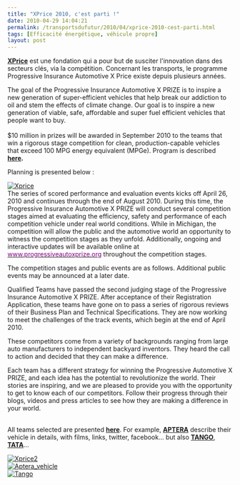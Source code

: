 ```yaml
---
title: "XPrice 2010, c'est parti !"
date: 2010-04-29 14:04:21
permalink: /transportsdufutur/2010/04/xprice-2010-cest-parti.html
tags: [Efficacité énergétique, véhicule propre]
layout: post
---
```


<p><strong><a href="http://www.xprize.org/" target="_blank">XPrice</a></strong> est une fondation qui a pour but de susciter l'innovation dans des secteurs clés, via la compétition. Concernant les transports, le programme Progressive Insurance Automotive X Price existe depuis plusieurs années.</p> <p>The goal of the Progressive Insurance Automotive X PRIZE is to inspire a new generation of super-efficient vehicles that help break our addiction to oil and stem the effects of climate change. Our goal is to inspire a new generation of viable, safe, affordable and super fuel efficient vehicles that people want to buy.<br /><br />$10 million in prizes will be awarded in September 2010 to the teams that win a rigorous stage competition for clean, production-capable vehicles that exceed 100 MPG energy equivalent (MPGe). Program is described <strong><a href="https://gabrielplassat.github.io/transportsdufutur/wp-content/uploads/sites/6/2010/04/PIAXP_Guidelines_V_1.3.pdf" target="_blank">here</a>.</strong></p> <p> </p>  <!--more-->  <p>Planning is presented below :</p> <p><a href="https://gabrielplassat.github.io/transportsdufutur/wp-content/uploads/sites/6/old/6a0120a66d2ad4970b0133ed0d6c93970b-pi.jpg" rel="lightbox"><img alt="Xprice" border="0" class="asset asset-image at-xid-6a0120a66d2ad4970b0133ed0d6c93970b " src="/wp-content/uploads/sites/6/old/6a0120a66d2ad4970b0133ed0d6c93970b-500pi.jpg" title="Xprice" /></a> <br />The series of scored performance and evaluation events kicks off April 26, 2010 and continues through the end of August 2010. During this time, the Progressive Insurance Automotive X PRIZE will conduct several competition stages aimed at evaluating the efficiency, safety and performance of each competition vehicle under real world conditions. While in Michigan, the competition will allow the public and the automotive world an opportunity to witness the competition stages as they unfold. Additionally, ongoing and interactive updates will be available online at <a class="pageLinks" href="http://www.progressiveautoxprize.org" title="www.progressiveautoxprize.org"><font color="#810081">www.progressiveautoxprize.org</font></a> throughout the competition stages.</p> <p>The competition stages and public events are as follows. Additional public events may be announced at a later date. </p> <p>Qualified Teams have passed the second judging stage of the Progressive Insurance Automotive X PRIZE. After acceptance of their Registration Application, these teams have gone on to pass a series of rigorous reviews of their Business Plan and Technical Specifications. They are now working to meet the challenges of the track events, which begin at the end of April 2010.</p> <p>These competitors come from a variety of backgrounds ranging from large auto manufacturers to independent backyard inventors. They heard the call to action and decided that they can make a difference.</p> <p>Each team has a different strategy for winning the Progressive Automotive X PRIZE, and each idea has the potential to revolutionize the world. Their stories are inspiring, and we are pleased to provide you with the opportunity to get to know each of our competitors. Follow their progress through their blogs, videos and press articles to see how they are making a difference in your world.</p> <p><br />All teams selected are presented <strong><a href="http://www.progressiveautoxprize.org/teams" target="_blank">here</a></strong>. For example, <strong><a href="http://www.progressiveautoxprize.org/teams/aptera" target="_blank">APTERA</a></strong> describe their vehicle in details, with films, links, twitter, facebook... but also <strong><a href="http://www.progressiveautoxprize.org/teams/tango" target="_blank">TANGO</a></strong>, <strong><a href="http://www.progressiveautoxprize.org/teams/tata-motors-limited" target="_blank">TATA</a></strong>...</p> <p><a href="https://gabrielplassat.github.io/transportsdufutur/wp-content/uploads/sites/6/old/6a0120a66d2ad4970b0134803dc2ad970c-pi.jpg" rel="lightbox"><img alt="Xprice2" border="0" class="asset asset-image at-xid-6a0120a66d2ad4970b0134803dc2ad970c " src="/wp-content/uploads/sites/6/old/6a0120a66d2ad4970b0134803dc2ad970c-500pi.jpg" title="Xprice2" /></a> <br /><a href="https://gabrielplassat.github.io/transportsdufutur/wp-content/uploads/sites/6/old/6a0120a66d2ad4970b0134803dd15c970c-pi.jpg" rel="lightbox"><img alt="Aptera_vehicle" border="0" class="asset asset-image at-xid-6a0120a66d2ad4970b0134803dd15c970c " src="/wp-content/uploads/sites/6/old/6a0120a66d2ad4970b0134803dd15c970c-500pi.jpg" title="Aptera_vehicle" /></a> <br /> <a href="https://gabrielplassat.github.io/transportsdufutur/wp-content/uploads/sites/6/old/6a0120a66d2ad4970b0133ed0d819b970b-pi.jpg" rel="lightbox"><img alt="Tango" border="0" class="asset asset-image at-xid-6a0120a66d2ad4970b0133ed0d819b970b " src="/wp-content/uploads/sites/6/old/6a0120a66d2ad4970b0133ed0d819b970b-500pi.jpg" title="Tango" /></a> <br /> </p> <p> </p>
